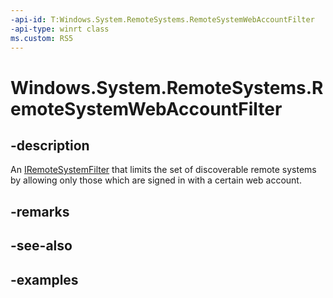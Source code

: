 ```yaml
---
-api-id: T:Windows.System.RemoteSystems.RemoteSystemWebAccountFilter
-api-type: winrt class
ms.custom: RS5
---
```


<!-- Class syntax.
public class RemoteSystemWebAccountFilter : IRemoteSystemFilter
-->

# Windows.System.RemoteSystems.RemoteSystemWebAccountFilter

## -description
An [IRemoteSystemFilter](iremotesystemfilter.md) that limits the set of discoverable remote systems by allowing only those which are signed in with a certain web account.

## -remarks

## -see-also

## -examples

